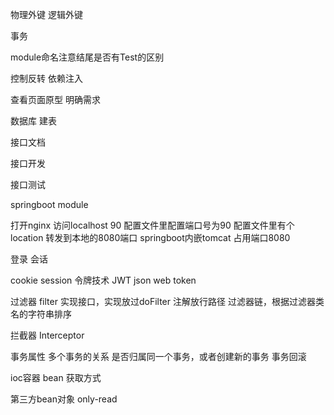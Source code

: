 


物理外键 逻辑外键

事务


module命名注意结尾是否有Test的区别

控制反转 依赖注入

查看页面原型 明确需求

数据库
建表

接口文档

接口开发

接口测试

springboot module




打开nginx
访问localhost  90  配置文件里配置端口号为90
配置文件里有个location 转发到本地的8080端口
springboot内嵌tomcat 占用端口8080


登录 会话

cookie
session
令牌技术
	JWT  json web token


过滤器 filter
实现接口，实现放过doFilter 注解放行路径
过滤器链，根据过滤器类名的字符串排序


拦截器 Interceptor

事务属性
多个事务的关系 是否归属同一个事务，或者创建新的事务
事务回滚



ioc容器  bean
获取方式

第三方bean对象 only-read
